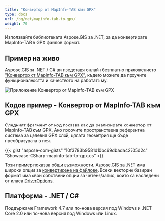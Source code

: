 ```yaml
---
title: "Конвертор от MapInfo-TAB към GPX"
type: docs
url: /bg/net/mapinfo-tab-to-gpx/
weight: 70
---
```


Използвайте библиотеката Aspose.GIS за .NET, за да конвертирате MapInfo-TAB в GPX файлов формат.

## **Пример на живо**

Aspose.GIS за .NET / C# ви представя онлайн безплатно приложението ["Конвертор от MapInfo-TAB към GPX"](https://products.aspose.app/gis/conversion/mapinfo-tab-to-gpx), където можете да проучите функционалността и качеството на работата му.

![Приложение Конвертор от MapInfo-TAB към GPX](conversion.png)

## **Кодов пример - Конвертор от MapInfo-TAB към GPX**

Следният фрагмент от код показва как да реализирате конвертор от MapInfo-TAB към GPX. Ако посочите пространствена референтна система за целевия GPX слой, цялата геометрия ще бъде преобразувана в нея. 

{{< gist "aspose-com-gists" "10f3783b9581d10bc69dbada42705d2c" "Showcase-CSharp-mapinfo-tab-to-gpx.cs" >}}

Този пример показва общи възможности. Aspose.GIS за .NET има широки опции за [конвертиране на файлове](https://docs.aspose.com/gis/net/vector-layers/). Всеки векторно базиран формат има свои собствени опции за четене/запис, които са наследени от класа [DriverOptions](https://reference.aspose.com/gis/net/aspose.gis/driveroptions).

## **Платформа - .NET / C#**

Поддържаме Framework 4.7 или по-нова версия под Windows и .NET Core 2.0 или по-нова версия под Windows или Linux.

